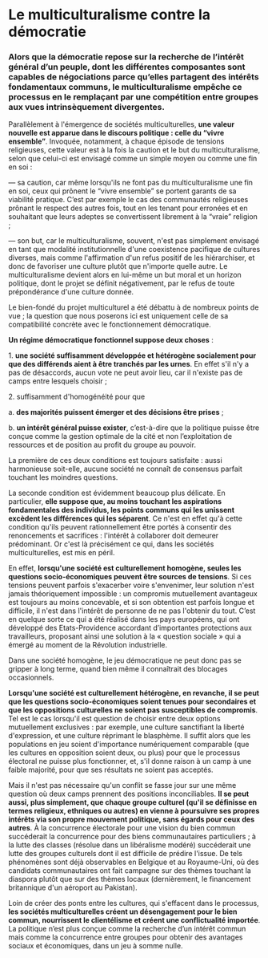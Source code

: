 # Le multiculturalisme contre la démocratie

### Alors que la démocratie repose sur la recherche de l’intérêt général d’un peuple, dont les différentes composantes sont capables de négociations parce qu’elles partagent des intérêts fondamentaux communs, le multiculturalisme empêche ce processus en le remplaçant par une compétition entre groupes aux vues intrinsèquement divergentes.

Parallèlement à l'émergence de sociétés multiculturelles, **une valeur nouvelle est apparue dans le discours politique : celle du “vivre ensemble”**. Invoquée, notamment, à chaque épisode de tensions religieuses, cette valeur est à la fois la caution et le but du multiculturalisme, selon que celui-ci est envisagé comme un simple moyen ou comme une fin en soi :

— sa caution, car même lorsqu'ils ne font pas du multiculturalisme une fin en soi, ceux qui prônent le “vivre ensemble” se portent garants de sa viabilité pratique. C’est par exemple le cas des communautés religieuses prônant le respect des autres fois, tout en les tenant pour erronées et en souhaitant que leurs adeptes se convertissent librement à la “vraie” religion ;

— son but, car le multiculturalisme, souvent, n'est pas simplement envisagé en tant que modalité institutionnelle d'une coexistence pacifique de cultures diverses, mais comme l'affirmation d'un refus positif de les hiérarchiser, et donc de favoriser une culture plutôt que n'importe quelle autre. Le multiculturalisme devient alors en lui-même un but moral et un horizon politique, dont le projet se définit négativement, par le refus de toute prépondérance d'une culture donnée.

Le bien-fondé du projet multiculturel a été débattu à de nombreux points de vue ; la question que nous poserons ici est uniquement celle de sa compatibilité concrète avec le fonctionnement démocratique.

**Un régime démocratique fonctionnel suppose deux choses** :

1\. **une société suffisamment développée et hétérogène socialement pour que des différends aient à être tranchés par les urnes**. En effet s'il n'y a pas de désaccords, aucun vote ne peut avoir lieu, car il n'existe pas de camps entre lesquels choisir ;

2\. suffisamment d'homogénéité pour que

a. **des majorités puissent émerger et des décisions être prises** ;

b. **un intérêt général puisse exister**, c’est-à-dire que la politique puisse être conçue comme la gestion optimale de la cité et non l’exploitation de ressources et de position au profit du groupe au pouvoir.

La première de ces deux conditions est toujours satisfaite : aussi harmonieuse soit-elle, aucune société ne connaît de consensus parfait touchant les moindres questions.

La seconde condition est évidemment beaucoup plus délicate. En particulier, **elle suppose que, au moins touchant les aspirations fondamentales des individus, les points communs qui les unissent excèdent les différences qui les séparent**. Ce n'est en effet qu'à cette condition qu'ils peuvent rationnellement être portés à consentir des renoncements et sacrifices : l'intérêt à collaborer doit demeurer prédominant. Or c'est là précisément ce qui, dans les sociétés multiculturelles, est mis en péril.

En effet, **lorsqu'une société est culturellement homogène, seules les questions socio-économiques peuvent être sources de tensions**. Si ces tensions peuvent parfois s'exacerber voire s'envenimer, leur solution n'est jamais théoriquement impossible : un compromis mutuellement avantageux est toujours au moins concevable, et si son obtention est parfois longue et difficile, il n'est dans l'intérêt de personne de ne pas l'obtenir du tout. C’est en quelque sorte ce qui a été réalisé dans les pays européens, qui ont développé des Etats-Providence accordant d’importantes protections aux travailleurs, proposant ainsi une solution à la « question sociale » qui a émergé au moment de la Révolution industrielle.

Dans une société homogène, le jeu démocratique ne peut donc pas se gripper à long terme, quand bien même il connaîtrait des blocages occasionnels.

**Lorsqu'une société est culturellement hétérogène, en revanche, il se peut que les questions socio-économiques soient tenues pour secondaires et que les oppositions culturelles ne soient pas susceptibles de compromis**. Tel est le cas lorsqu'il est question de choisir entre deux options mutuellement exclusives : par exemple, une culture sanctifiant la liberté d'expression, et une culture réprimant le blasphème. Il suffit alors que les populations en jeu soient d'importance numériquement comparable (que les cultures en opposition soient deux, ou plus) pour que le processus électoral ne puisse plus fonctionner, et, s'il donne raison à un camp à une faible majorité, pour que ses résultats ne soient pas acceptés.

Mais il n'est pas nécessaire qu'un conflit se fasse jour sur une même question où deux camps prennent des positions inconciliables. **Il se peut aussi, plus simplement, que chaque groupe culturel (qu'il se définisse en termes religieux, ethniques ou autres) en vienne à poursuivre ses propres intérêts via son propre mouvement politique, sans égards pour ceux des autres**. À la concurrence électorale pour une vision du bien commun succéderait la concurrence pour des biens communautaires particuliers ; à la lutte des classes (résolue dans un libéralisme modéré) succéderait une lutte des groupes culturels dont il est difficile de prédire l'issue. De tels phénomènes sont déjà observables en Belgique et au Royaume-Uni, où des candidats communautaires ont fait campagne sur des thèmes touchant la diaspora plutôt que sur des thèmes locaux (dernièrement, le financement britannique d'un aéroport au Pakistan).

Loin de créer des ponts entre les cultures, qui s'effacent dans le processus, **les sociétés multiculturelles créent un désengagement pour le bien commun, nourrissent le clientélisme et créent une conflictualité importée**. La politique n’est plus conçue comme la recherche d’un intérêt commun mais comme la concurrence entre groupes pour obtenir des avantages sociaux et économiques, dans un jeu à somme nulle.
